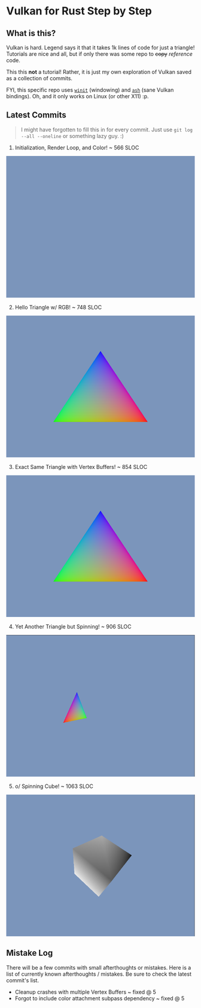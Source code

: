 #  Vulkan for Rust Step by Step

##  What is this?

Vulkan is hard.
Legend says it that it takes 1k lines of code for just a triangle!
Tutorials are nice and all, but if only there was some repo to ~~copy~~ *reference* code.


This this **not** a tutorial!
Rather, it is just my own exploration of Vulkan saved as a collection of commits.


FYI, this specific repo uses [`winit`](https://github.com/rust-windowing/winit) (windowing) and [`ash`](https://github.com/ash-rs/ash) (sane Vulkan bindings).
Oh, and it only works on Linux (or other X11) :p.

##  Latest Commits

>  I might have forgotten to fill this in for every commit.
>  Just use `git log --all --oneline` or something lazy guy. :)

1. Initialization, Render Loop, and Color! ~ 566 SLOC

![](/images/0.png)

2. Hello Triangle w/ RGB! ~ 748 SLOC

![](/images/1.png)

3. Exact Same Triangle with Vertex Buffers! ~ 854 SLOC

![](/images/2.png)

4. Yet Another Triangle but Spinning! ~ 906 SLOC

![](/images/3.gif)

5. o/ Spinning Cube! ~ 1063 SLOC

![](/images/4.gif)

##  Mistake Log
There will be a few commits with small afterthoughts or mistakes.
Here is a list of currently known afterthoughts / mistakes.
Be sure to check the latest commit's list.

- Cleanup crashes with multiple Vertex Buffers ~ fixed @ 5
- Forgot to include color attachment subpass dependency ~ fixed @ 5

